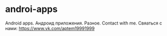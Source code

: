 # androi-apps
Android apps. Андроид приложения. Разное.
Contact with me. Свяаться с нами: https://www.vk.com/aptem19991999
